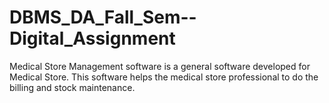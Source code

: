 # DBMS_DA_Fall_Sem--Digital_Assignment
 Medical Store Management software is a general software developed for Medical Store. This software helps the medical store professional to do the billing and stock maintenance.
